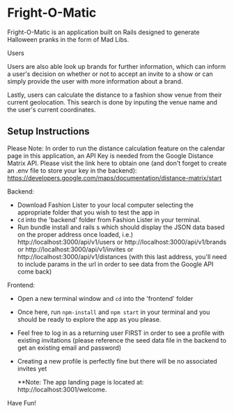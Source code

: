 
# Fright-O-Matic

Fright-O-Matic is an application built on Rails designed to generate Halloween pranks in the form of Mad Libs.

Users  

Users are also able look up brands for further information, which can inform a user's decision on whether or not to accept an invite to a show or can simply provide the user with more information about a brand.

Lastly, users can calculate the distance to a fashion show venue from their current geolocation. This search is done by inputing the venue name and the user's current coordinates.   


## Setup Instructions
Please Note: In order to run the distance calculation feature on the calendar page in this application, an API Key is needed from the Google Distance Matrix API. Please visit the link here to obtain one (and don't forget to create an .env file to store your key in the backend): https://developers.google.com/maps/documentation/distance-matrix/start
  
  Backend:
 * Download Fashion Lister to your local computer selecting the appropriate folder that you wish to test the app in
 * `Cd` into the 'backend' folder from Fashion Lister in your terminal.
 * Run bundle install and rails s which should display the JSON data based on the proper address once loaded, i.e.) http://localhost:3000/api/v1/users or http://localhost:3000/api/v1/brands or http://localhost:3000/api/v1/invites or http://localhost:3000/api/v1/distances (with this last address, you'll need to include params in the url in order to see data from the Google API come back) 
 
  Frontend: 
 * Open a new terminal window and `cd` into the 'frontend' folder
 * Once here, run `npm-install` and `npm start` in your terminal and you should be ready to explore the app as you please.
 * Feel free to log in as a returning user FIRST in order to see a profile with existing invitations (please reference the seed data file in the backend to get an existing email and password)
 * Creating a new profile is perfectly fine but there will be no associated invites yet 
 
    **Note: The app landing page is located at: http://localhost:3001/welcome. 
    
    
 Have Fun!
